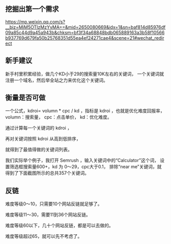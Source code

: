 ## 挖掘出第一个需求
https://mp.weixin.qq.com/s?__biz=MjM5OTIzMzYyMA==&mid=2650080669&idx=1&sn=baf814d85976df09a85c44d9a45a943b&chksm=bf3f34a68848bdb065889163a3b58f10566b937769d679fa50b25768351d55ea4ef24271cae4&scene=21#wechat_redirect


## 新手建议
新手村里积累经验，做几个KD小于29的搜索量10K左右的关键词，
一个关键词就注册一个域名，然后举全站之力来优化这个关键词。


## 衡量是否可做
一个公式，kdroi= volumn * cpc / kd ，指标是 kdroi ，也就是优化难度回报率，
volumn：搜索量，
cpc：点击单价，
kd：优化难度。

通过计算每一个关键词的 kdroi ，

再对关键词按照 kdroi 从高到低排序，

就得到了最值得做的关键词列表。

我们实际举个例子，我打开 Semrush ，输入关键词中的“Calculator”这个词，
设置筛选框搜索量600+，kd 为 0～29，cpc大于0.1，
排除“near me”关键词，就得到了下面截图所示的总共357个关键词。

## 反链

难度等级0～10，只需要10个网站反链就足够了。

难度等级11～30，需要11到36个网站反链。

难度等级60以下，几十个网站反链，都是可以去做的。

难度等级超过65，就可以先不考虑了。
